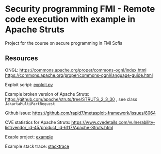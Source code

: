 # Security programming FMI - Remote code execution with example in Apache Struts
Project for the course on secure programming in FMI Sofia

## Resources 

ONGL: 
https://commons.apache.org/proper/commons-ognl/index.html
https://commons.apache.org/proper/commons-ognl/language-guide.html

Exploit script: [exploit.py](exploit.py)

Example broken version of Apache Struts: https://github.com/apache/struts/tree/STRUTS_2_3_30 , see class `JakartaMultiPartRequest`

Github issue: https://github.com/rapid7/metasploit-framework/issues/8064

CVE statistics for Apache Struts: https://www.cvedetails.com/vulnerability-list/vendor_id-45/product_id-6117/Apache-Struts.html

Exaple project: [example](example-app)

Example stack trace: [stacktrace](stacktrace.log)